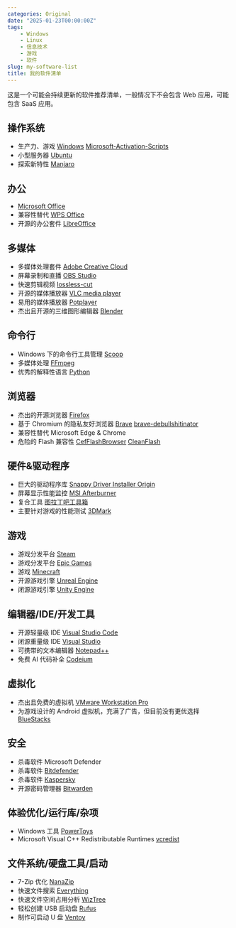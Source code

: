 ```yaml
---
categories: Original
date: "2025-01-23T00:00:00Z"
tags:
    - Windows
    - Linux
    - 信息技术
    - 游戏
    - 软件
slug: my-software-list
title: 我的软件清单
---
```


这是一个可能会持续更新的软件推荐清单，一般情况下不会包含 Web 应用，可能包含 SaaS 应用。

## 操作系统

-   生产力、游戏 [Windows](https://www.microsoft.com/zh-cn/software-download/windows11) [Microsoft-Activation-Scripts](https://github.com/massgravel/Microsoft-Activation-Scripts)
-   小型服务器 [Ubuntu](https://ubuntu.com/)
-   探索新特性 [Manjaro](https://manjaro.org/)

## 办公

-   [Microsoft Office](https://gravesoft.dev/office_c2r_links)
-   兼容性替代 [WPS Office](https://raincandy.tech/wpsoffice_umrse/)
-   开源的办公套件 [LibreOffice](https://www.libreoffice.org/)

## 多媒体

-   多媒体处理套件 [Adobe Creative Cloud](https://www.reddit.com/r/GenP/wiki/redditgenpguides/)
-   屏幕录制和直播 [OBS Studio](https://obsproject.com/)
-   快速剪辑视频 [lossless-cut](https://github.com/mifi/lossless-cut)
-   开源的媒体播放器 [VLC media player](https://www.videolan.org/vlc/)
-   易用的媒体播放器 [Potplayer](https://potplayer.daum.net/)
-   杰出且开源的三维图形编辑器 [Blender](https://www.blender.org/)

## 命令行

-   Windows 下的命令行工具管理 [Scoop](https://github.com/ScoopInstaller/Scoop)
-   多媒体处理 [FFmpeg](https://www.ffmpeg.org/)
-   优秀的解释性语言 [Python](https://www.python.org/)

## 浏览器

-   杰出的开源浏览器 [Firefox](https://www.mozilla.org/zh-CN/firefox/new/)
-   基于 Chromium 的隐私友好浏览器 [Brave](https://brave.com/) [brave-debullshitinator](https://github.com/MulesGaming/brave-debullshitinator)
-   兼容性替代 Microsoft Edge & Chrome
-   危险的 Flash 兼容性 [CefFlashBrowser](https://github.com/Mzying2001/CefFlashBrowser) [CleanFlash](https://gitlab.com/cleanflash/installer)

## 硬件&驱动程序

-   巨大的驱动程序库 [Snappy Driver Installer Origin](https://www.glenn.delahoy.com/snappy-driver-installer-origin/)
-   屏幕显示性能监控 [MSI Afterburner](https://www.msi.com/Landing/afterburner/graphics-cards)
-   复合工具 [图拉丁吧工具箱](https://www.tbtool.cn/)
-   主要针对游戏的性能测试 [3DMark](https://www.3dmark.com/)

## 游戏

-   游戏分发平台 [Steam](https://store.steampowered.com/about)
-   游戏分发平台 [Epic Games](https://store.epicgames.com/zh-CN/)
-   游戏 [Minecraft](https://github.com/HMCL-dev/HMCL)
-   开源游戏引擎 [Unreal Engine](https://www.unrealengine.com/zh-CN)
-   闭源游戏引擎 [Unity Engine](https://github.com/tylearymf/UniHacker)

## 编辑器/IDE/开发工具

-   开源轻量级 IDE [Visual Studio Code](https://code.visualstudio.com/)
-   闭源重量级 IDE [Visual Studio](https://visualstudio.microsoft.com/)
-   可携带的文本编辑器 [Notepad++](https://notepad-plus-plus.org/)
-   免费 AI 代码补全 [Codeium](https://codeium.com/)

## 虚拟化

-   杰出且免费的虚拟机 [VMware Workstation Pro](https://www.vmware.com/products/desktop-hypervisor/workstation-and-fusion)
-   为游戏设计的 Android 虚拟机，充满了广告，但目前没有更优选择 [BlueStacks](https://www.bluestacks.com/bluestacks-5.html)

## 安全

-   杀毒软件 Microsoft Defender
-   杀毒软件 [Bitdefender](https://www.bitdefender.com/en-us/consumer/free-antivirus)
-   杀毒软件 [Kaspersky](https://www.kaspersky.com/downloads/free-antivirus)
-   开源密码管理器 [Bitwarden](https://bitwarden.com/)

## 体验优化/运行库/杂项

-   Windows 工具 [PowerToys](https://github.com/microsoft/PowerToys)
-   Microsoft Visual C++ Redistributable Runtimes [vcredist](https://github.com/abbodi1406/vcredist)

## 文件系统/硬盘工具/启动

-   7-Zip 优化 [NanaZip](https://github.com/M2Team/NanaZip)
-   快速文件搜索 [Everything](https://www.voidtools.com/zh-cn/)
-   快速文件空间占用分析 [WizTree](https://diskanalyzer.com/)
-   轻松创建 USB 启动盘 [Rufus](https://rufus.ie/zh/)
-   制作可启动 U 盘 [Ventoy](https://ventoy.net/cn/index.html)
